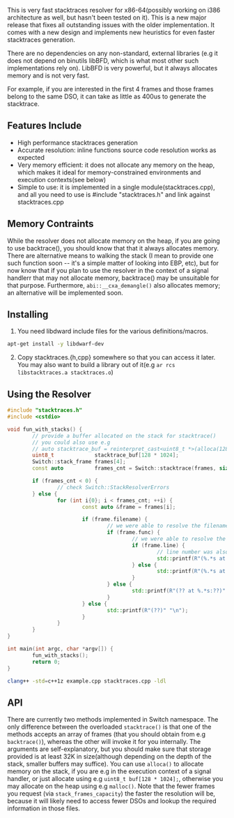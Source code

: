 This is very fast stacktraces resolver for x86-64(possibly working on i386 architecture as well, but hasn't been tested on it).
This is a new major release that fixes all outstanding issues with the older implementation. It comes with a new design and implements new heuristics for even faster stacktraces generation.

There are no dependencies on any non-standard, external libraries (e.g it does not depend on binutils libBFD, which is what most other such implementations rely on). LibBFD is very powerful, but it always allocates memory and is not very fast.

For example, if you are interested in the first 4 frames and those frames belong to the same DSO, it can take as little as 400us to generate the stacktrace.

## Features Include
- High performance stacktraces generation
- Accurate resolution: inline functions source code resolution works as expected
- Very memory efficient: it does not allocate any memory on the heap, which makes it ideal for memory-constrained environments and execution contexts(see below)
- Simple to use: it is implemented in a single module(stacktraces.cpp), and all you need to use is #include "stacktraces.h" and link against stacktraces.cpp

## Memory Contraints
While the resolver does not allocate memory on the heap, if you are going to use backtrace(), you should know that that it always allocates memory.
There are alternative means to walking the stack (I mean to provide one such function soon -- it's a simple matter of looking into EBP, etc), but for now
know that if you plan to use the resolver in the context of a signal handlerr that may not allocate memory, backtrace() may be unsuitable for that purpose.
Furthermore, `abi::__cxa_demangle()` also allocates memory; an alternative will be implemented soon.


## Installing
1. You need libdward include files for the various definitions/macros.

```bash
apt-get install -y libdwarf-dev
```

2. Copy stacktraces.{h,cpp} somewhere so that you can access it later. You may also want to build a library out of it(e.g `ar rcs libstacktraces.a stacktraces.o`)


## Using the Resolver
```cpp
#include "stacktraces.h"
#include <cstdio>

void fun_with_stacks() {
        // provide a buffer allocated on the stack for stacktrace()
        // you could also use e.g
        // auto stacktrace_buf = reinterpret_cast<uint8_t *>(alloca(128 * 1024));
        uint8_t             stacktrace_buf[128 * 1024];
        Switch::stack_frame frames[4];
        const auto          frames_cnt = Switch::stacktrace(frames, sizeof(frames) / sizeof(frames[0]), stacktrace_buf, sizeof(stacktrace_buf));

        if (frames_cnt < 0) {
                // check Switch::StackResolverErrors
        } else {
                for (int i{0}; i < frames_cnt; ++i) {
                        const auto &frame = frames[i];

                        if (frame.filename) {
                                // we were able to resolve the filename (or the dso/dll library path)
                                if (frame.func) {
                                        // we were able to resolve the function name
                                        if (frame.line) {
                                                // line number was also resolved
                                                std::printf(R"(%.*s at %.*s:%zu)" "\n", static_cast<int>(frame.func.size()), frame.func.data(), static_cast<int>(frame.filename.size()), frame.filename.data(), frame.line);
                                        } else {
                                                std::printf(R"(%.*s at %.*s:??)" "\n", static_cast<int>(frame.func.size()), frame.func.data(), static_cast<int>(frame.filename.size()), frame.filename.data());
                                        }
                                } else {
                                        std::printf(R"(?? at %.*s:??)" "\n", static_cast<int>(frame.filename.size()), frame.filename.data());
                                }
                        } else {
                                std::printf(R"(??)" "\n");
                        }
                }
        }
}

int main(int argc, char *argv[]) {
        fun_with_stacks();
        return 0;
}
```

```bash
clang++ -std=c++1z example.cpp stacktraces.cpp -ldl
```

## API
There are currently two methods implemented in Switch namespace. The only difference between the overloaded `stacktrace()` is that one of the methods accepts an array of frames (that you should obtain from e.g `backtrace()`), whereas the other will invoke it for you internally. The arguments are self-explanatory, but you should make sure that storage provided is at least 32K in size(although depending on the depth of the stack, smaller buffers may suffice). You can use `alloca()` to allocate memory on the stack, if you are e.g in the execution context of a signal handler, or just allocate using e.g `uint8_t buf[128 * 1024];`, otherwise you may allocate on the heap using e.g `malloc()`.
Note that the fewer frames you request (via `stack_frames_capacity`) the faster the resolution will be, because it will likely need to access fewer DSOs and lookup the required information in those files.





